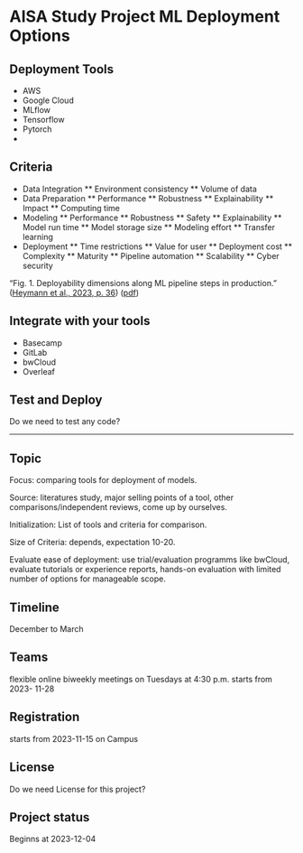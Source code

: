 # AISA Study Project ML Deployment Options

## Deployment Tools

* AWS
* Google Cloud
* MLflow
* Tensorflow
* Pytorch
* 

## Criteria
* Data Integration
** Environment consistency
** Volume of data
* Data Preparation
** Performance 
** Robustness 
** Explainability 
** Impact 
** Computing time
* Modeling
** Performance
** Robustness 
** Safety 
** Explainability 
** Model run time 
** Model storage size 
** Modeling effort 
** Transfer learning
* Deployment
** Time restrictions 
** Value for user 
** Deployment cost 
** Complexity 
** Maturity 
** Pipeline automation 
** Scalability 
** Cyber security

“Fig. 1. Deployability dimensions along ML pipeline steps in production.” ([Heymann et al., 2023, p. 36](zotero://select/groups/5281887/items/WMMAXYY4)) ([pdf](zotero://open-pdf/groups/5281887/items/VWGB29WY?page=5&annotation=QLL9STVH))

## Integrate with your tools

- Basecamp
- GitLab
- bwCloud
- Overleaf

## Test and Deploy

Do we need to test any code?

---


## Topic

Focus: comparing tools for deployment of models.

Source: literatures study, major selling points of a tool, other comparisons/independent reviews, come up by ourselves.

Initialization: List of tools and criteria for comparison.

Size of Criteria: depends, expectation 10-20.

Evaluate ease of deployment: use trial/evaluation programms like bwCloud, evaluate tutorials or experience reports, hands-on evaluation with limited number of options for manageable scope.

## Timeline

December to March

## Teams

flexible online biweekly meetings on Tuesdays at 4:30 p.m. starts from 2023-
11-28

## Registration

starts from 2023-11-15 on Campus

## License

Do we need License for this project?

## Project status

Beginns at 2023-12-04
